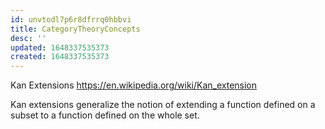 ```yaml
---
id: unvtodl7p6r8dfrrq0hbbvi
title: CategoryTheoryConcepts
desc: ''
updated: 1648337535373
created: 1648337535373
---
```


Kan Extensions
https://en.wikipedia.org/wiki/Kan_extension

Kan extensions generalize the notion of extending a function defined on a subset to a function defined on the whole set.